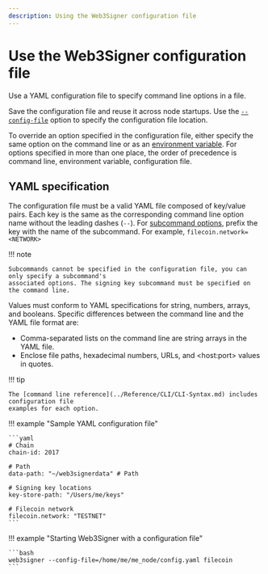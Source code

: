 ```yaml
---
description: Using the Web3Signer configuration file
---
```


# Use the Web3Signer configuration file

Use a YAML configuration file to specify command line options in a file.

Save the configuration file and reuse it across node startups. Use the
[`--config-file`](../Reference/CLI/CLI-Syntax.md#config-file) option to specify the configuration
file location.

To override an option specified in the configuration file, either specify the same option on the
command line or as an
[environment variable](../Reference/CLI/CLI-Syntax.md#environment-variables). For options
specified in more than one place, the order of precedence is command line, environment variable,
configuration file.

## YAML specification

The configuration file must be a valid YAML file composed of key/value pairs. Each key is the same
as the corresponding command line option name without the leading dashes (`--`). For
[subcommand options], prefix the key with the name of the subcommand.
For example, `filecoin.network=<NETWORK>`

!!! note

    Subcommands cannot be specified in the configuration file, you can only specify a subcommand's
    associated options. The signing key subcommand must be specified on the command line.

Values must conform to YAML specifications for string, numbers, arrays, and booleans. Specific
differences between the command line and the YAML file format are:

* Comma-separated lists on the command line are string arrays in the YAML file.
* Enclose file paths, hexadecimal numbers, URLs, and &lt;host:port> values in quotes.

!!! tip

    The [command line reference](../Reference/CLI/CLI-Syntax.md) includes configuration file
    examples for each option.

!!! example "Sample YAML configuration file"

    ```yaml
    # Chain
    chain-id: 2017

    # Path
    data-path: "~/web3signerdata" # Path

    # Signing key locations
    key-store-path: "/Users/me/keys"

    # Filecoin network
    filecoin.network: "TESTNET"
    ```

!!! example "Starting Web3Signer with a configuration file"

    ```bash
    web3signer --config-file=/home/me/me_node/config.yaml filecoin
    ```

<!-- links -->
[subcommand options]: ../Reference/CLI/CLI-Subcommands.md
